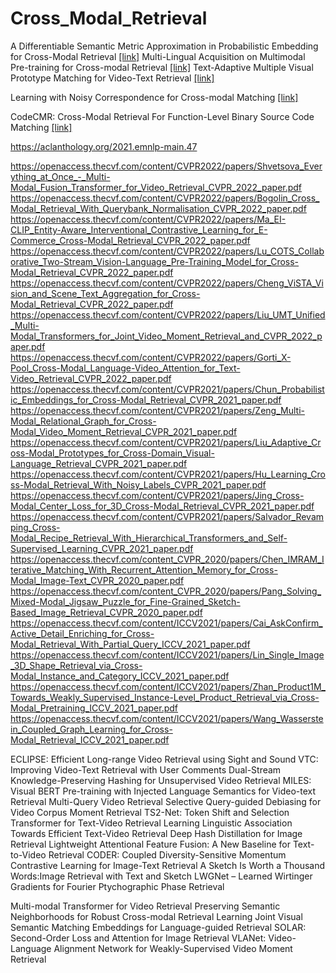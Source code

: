 # Cross_Modal_Retrieval

A Differentiable Semantic Metric Approximation in Probabilistic Embedding for Cross-Modal Retrieval [\[link\]](https://openreview.net/pdf?id=-KPNRZ8i0ag)
Multi-Lingual Acquisition on Multimodal Pre-training for Cross-modal Retrieval [\[link\]](https://openreview.net/pdf?id=h73nTbImOt9)
Text-Adaptive Multiple Visual Prototype Matching for Video-Text Retrieval [\[link\]](https://openreview.net/pdf?id=XevwsaZ-4z)

Learning with Noisy Correspondence for Cross-modal Matching [\[link\]](https://openreview.net/forum?id=S9ZyhWC17wJ)

CodeCMR: Cross-Modal Retrieval For Function-Level Binary Source Code Matching [\[link\]](https://nips.cc/virtual/2020/public/poster_285f89b802bcb2651801455c86d78f2a.html)

https://aclanthology.org/2021.emnlp-main.47

https://openaccess.thecvf.com/content/CVPR2022/papers/Shvetsova_Everything_at_Once_-_Multi-Modal_Fusion_Transformer_for_Video_Retrieval_CVPR_2022_paper.pdf
https://openaccess.thecvf.com/content/CVPR2022/papers/Bogolin_Cross_Modal_Retrieval_With_Querybank_Normalisation_CVPR_2022_paper.pdf
https://openaccess.thecvf.com/content/CVPR2022/papers/Ma_EI-CLIP_Entity-Aware_Interventional_Contrastive_Learning_for_E-Commerce_Cross-Modal_Retrieval_CVPR_2022_paper.pdf
https://openaccess.thecvf.com/content/CVPR2022/papers/Lu_COTS_Collaborative_Two-Stream_Vision-Language_Pre-Training_Model_for_Cross-Modal_Retrieval_CVPR_2022_paper.pdf
https://openaccess.thecvf.com/content/CVPR2022/papers/Cheng_ViSTA_Vision_and_Scene_Text_Aggregation_for_Cross-Modal_Retrieval_CVPR_2022_paper.pdf
https://openaccess.thecvf.com/content/CVPR2022/papers/Liu_UMT_Unified_Multi-Modal_Transformers_for_Joint_Video_Moment_Retrieval_and_CVPR_2022_paper.pdf
https://openaccess.thecvf.com/content/CVPR2022/papers/Gorti_X-Pool_Cross-Modal_Language-Video_Attention_for_Text-Video_Retrieval_CVPR_2022_paper.pdf
https://openaccess.thecvf.com/content/CVPR2021/papers/Chun_Probabilistic_Embeddings_for_Cross-Modal_Retrieval_CVPR_2021_paper.pdf
https://openaccess.thecvf.com/content/CVPR2021/papers/Zeng_Multi-Modal_Relational_Graph_for_Cross-Modal_Video_Moment_Retrieval_CVPR_2021_paper.pdf
https://openaccess.thecvf.com/content/CVPR2021/papers/Liu_Adaptive_Cross-Modal_Prototypes_for_Cross-Domain_Visual-Language_Retrieval_CVPR_2021_paper.pdf
https://openaccess.thecvf.com/content/CVPR2021/papers/Hu_Learning_Cross-Modal_Retrieval_With_Noisy_Labels_CVPR_2021_paper.pdf
https://openaccess.thecvf.com/content/CVPR2021/papers/Jing_Cross-Modal_Center_Loss_for_3D_Cross-Modal_Retrieval_CVPR_2021_paper.pdf
https://openaccess.thecvf.com/content/CVPR2021/papers/Salvador_Revamping_Cross-Modal_Recipe_Retrieval_With_Hierarchical_Transformers_and_Self-Supervised_Learning_CVPR_2021_paper.pdf
https://openaccess.thecvf.com/content_CVPR_2020/papers/Chen_IMRAM_Iterative_Matching_With_Recurrent_Attention_Memory_for_Cross-Modal_Image-Text_CVPR_2020_paper.pdf
https://openaccess.thecvf.com/content_CVPR_2020/papers/Pang_Solving_Mixed-Modal_Jigsaw_Puzzle_for_Fine-Grained_Sketch-Based_Image_Retrieval_CVPR_2020_paper.pdf
https://openaccess.thecvf.com/content/ICCV2021/papers/Cai_AskConfirm_Active_Detail_Enriching_for_Cross-Modal_Retrieval_With_Partial_Query_ICCV_2021_paper.pdf
https://openaccess.thecvf.com/content/ICCV2021/papers/Lin_Single_Image_3D_Shape_Retrieval_via_Cross-Modal_Instance_and_Category_ICCV_2021_paper.pdf
https://openaccess.thecvf.com/content/ICCV2021/papers/Zhan_Product1M_Towards_Weakly_Supervised_Instance-Level_Product_Retrieval_via_Cross-Modal_Pretraining_ICCV_2021_paper.pdf
https://openaccess.thecvf.com/content/ICCV2021/papers/Wang_Wasserstein_Coupled_Graph_Learning_for_Cross-Modal_Retrieval_ICCV_2021_paper.pdf

ECLIPSE: Efficient Long-range Video Retrieval using Sight and Sound
VTC: Improving Video-Text Retrieval with User Comments
Dual-Stream Knowledge-Preserving Hashing for Unsupervised Video Retrieval
MILES: Visual BERT Pre-training with Injected Language Semantics for Video-text Retrieval
Multi-Query Video Retrieval
Selective Query-guided Debiasing for Video Corpus Moment Retrieval
TS2-Net: Token Shift and Selection Transformer for Text-Video Retrieval
Learning Linguistic Association Towards Efficient Text-Video Retrieval
Deep Hash Distillation for Image Retrieval
Lightweight Attentional Feature Fusion: A New Baseline for Text-to-Video Retrieval
CODER: Coupled Diversity-Sensitive Momentum Contrastive Learning for Image-Text Retrieval
A Sketch Is Worth a Thousand Words:Image Retrieval with Text and Sketch
LWGNet – Learned Wirtinger Gradients for Fourier Ptychographic Phase Retrieval

Multi-modal Transformer for Video Retrieval
Preserving Semantic Neighborhoods for Robust Cross-modal Retrieval
Learning Joint Visual Semantic Matching Embeddings for Language-guided Retrieval
SOLAR: Second-Order Loss and Attention for Image Retrieval
VLANet: Video-Language Alignment Network for Weakly-Supervised Video Moment Retrieval
